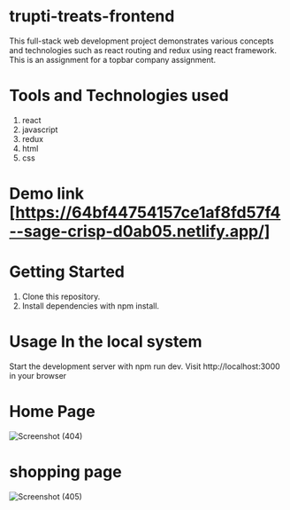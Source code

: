 # trupti-treats-frontend

This full-stack web development project demonstrates various concepts and technologies such as react routing and redux using react framework. This is an assignment for a topbar company assignment.

# Tools and Technologies used
1. react
2. javascript
3. redux
4. html
5. css

# Demo link [https://64bf44754157ce1af8fd57f4--sage-crisp-d0ab05.netlify.app/]

# Getting Started
1. Clone this repository.
2. Install dependencies with npm install.
 
# Usage In the local system
Start the development server with npm run dev. Visit http://localhost:3000 in your browser


# Home Page


![Screenshot (404)](https://github.com/sivagurubilli/topbar-assignment/assets/92457968/2b7886a6-f4ad-49f5-80bf-57b3dc2251a7)

# shopping page
![Screenshot (405)](https://github.com/sivagurubilli/topbar-assignment/assets/92457968/7b2577dc-df49-4c9c-846a-39b66906d269)

